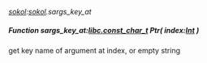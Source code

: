 _[sokol](../../modules/sokol/sokol-module.md):[sokol](../../modules/sokol/sokol-module.md).sargs\_key\_at_
##### Function sargs\_key\_at:[libc.const_char_t](../../modules/libc/libc-const_char_t.md) Ptr( index:[Int](../../modules/wonkey/wonkey-types-int.md) )
get key name of argument at index, or empty string
